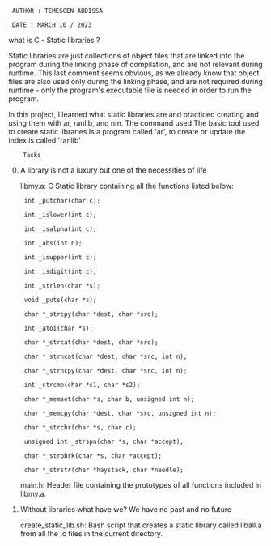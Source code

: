      AUTHOR : TEMESGEN ABDISSA
     
     DATE : MARCH 10 / 2023
          
  what is C - Static libraries ?
 

 Static libraries are just collections of object files that are linked into the program during the linking phase of compilation, and are not relevant during runtime.
 This last comment seems obvious, as we already know that object files are also used only during the linking phase, and are not required during runtime - only the program's executable file is needed in order to run the program.

In this project, I learned what static libraries are and practiced creating and using them with ar, ranlib, and nm.
The command used The basic tool used to create static libraries is a program called 'ar', to create or update the index is called 'ranlib'

        Tasks 
0. A library is not a luxury but one of the necessities of life

    libmy.a: C Static library containing all the functions listed below:
    
        int _putchar(char c);
        
        int _islower(int c);
        
        int _isalpha(int c);
        
        int _abs(int n);
        
        int _isupper(int c);
        
        int _isdigit(int c);
        
        int _strlen(char *s);
        
        void _puts(char *s);
        
        char *_strcpy(char *dest, char *src);
        
        int _atoi(char *s);
        
        char *_strcat(char *dest, char *src);
        
        char *_strncat(char *dest, char *src, int n);
        
        char *_strncpy(char *dest, char *src, int n);
        
        int _strcmp(char *s1, char *s2);
        
        char *_memset(char *s, char b, unsigned int n);
        
        char *_memcpy(char *dest, char *src, unsigned int n);
        
        char *_strchr(char *s, char c);
        
        unsigned int _strspn(char *s, char *accept);
        
        char *_strpbrk(char *s, char *accept);
        
        char *_strstr(char *haystack, char *needle);
        

    main.h: Header file containing the prototypes of all functions included in libmy.a.

1. Without libraries what have we? We have no past and no future

    create_static_lib.sh: Bash script that creates a static library called liball.a from all the .c files in the current directory.
